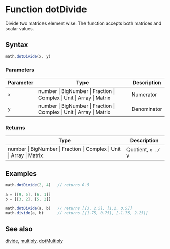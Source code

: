 <!-- Note: This file is automatically generated from source code comments. Changes made in this file will be overridden. -->

# Function dotDivide

Divide two matrices element wise. The function accepts both matrices and
scalar values.


## Syntax

```js
math.dotDivide(x, y)
```

### Parameters

Parameter | Type | Description
--------- | ---- | -----------
`x` | number &#124; BigNumber &#124; Fraction &#124; Complex &#124; Unit &#124; Array &#124; Matrix | Numerator
`y` | number &#124; BigNumber &#124; Fraction &#124; Complex &#124; Unit &#124; Array &#124; Matrix | Denominator

### Returns

Type | Description
---- | -----------
number &#124; BigNumber &#124; Fraction &#124; Complex &#124; Unit &#124; Array &#124; Matrix | Quotient, `x ./ y`


## Examples

```js
math.dotDivide(2, 4)   // returns 0.5

a = [[9, 5], [6, 1]]
b = [[3, 2], [5, 2]]

math.dotDivide(a, b)   // returns [[3, 2.5], [1.2, 0.5]]
math.divide(a, b)      // returns [[1.75, 0.75], [-1.75, 2.25]]
```


## See also

[divide](divide.md),
[multiply](multiply.md),
[dotMultiply](dotMultiply.md)
